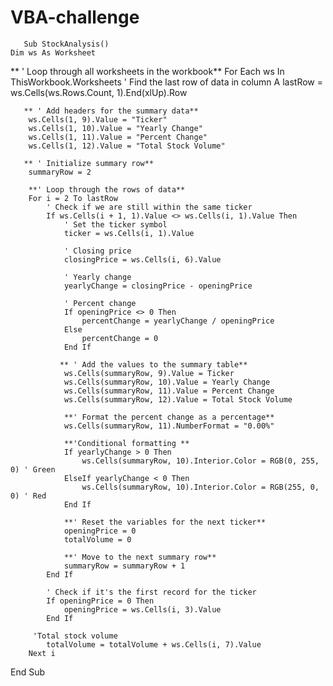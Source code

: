 # VBA-challenge
        
       Sub StockAnalysis()
    Dim ws As Worksheet
    
   ** ' Loop through all worksheets in the workbook**
    For Each ws In ThisWorkbook.Worksheets
        ' Find the last row of data in column A
        lastRow = ws.Cells(ws.Rows.Count, 1).End(xlUp).Row
        
       ** ' Add headers for the summary data**
        ws.Cells(1, 9).Value = "Ticker"
        ws.Cells(1, 10).Value = "Yearly Change"
        ws.Cells(1, 11).Value = "Percent Change"
        ws.Cells(1, 12).Value = "Total Stock Volume"
        
       ** ' Initialize summary row**
        summaryRow = 2
        
        **' Loop through the rows of data**
        For i = 2 To lastRow
            ' Check if we are still within the same ticker
            If ws.Cells(i + 1, 1).Value <> ws.Cells(i, 1).Value Then
                ' Set the ticker symbol
                ticker = ws.Cells(i, 1).Value
                
                ' Closing price
                closingPrice = ws.Cells(i, 6).Value
                
                ' Yearly change
                yearlyChange = closingPrice - openingPrice
                
                ' Percent change
                If openingPrice <> 0 Then
                    percentChange = yearlyChange / openingPrice
                Else
                    percentChange = 0
                End If
                
               ** ' Add the values to the summary table**
                ws.Cells(summaryRow, 9).Value = Ticker
                ws.Cells(summaryRow, 10).Value = Yearly Change
                ws.Cells(summaryRow, 11).Value = Percent Change
                ws.Cells(summaryRow, 12).Value = Total Stock Volume
                
                **' Format the percent change as a percentage**
                ws.Cells(summaryRow, 11).NumberFormat = "0.00%"
                
                **'Conditional formatting **
                If yearlyChange > 0 Then
                    ws.Cells(summaryRow, 10).Interior.Color = RGB(0, 255, 0) ' Green
                ElseIf yearlyChange < 0 Then
                    ws.Cells(summaryRow, 10).Interior.Color = RGB(255, 0, 0) ' Red
                End If
                
                **' Reset the variables for the next ticker**
                openingPrice = 0
                totalVolume = 0
                
                **' Move to the next summary row**
                summaryRow = summaryRow + 1
            End If
            
            ' Check if it's the first record for the ticker
            If openingPrice = 0 Then
                openingPrice = ws.Cells(i, 3).Value
            End If
            
         'Total stock volume
            totalVolume = totalVolume + ws.Cells(i, 7).Value
        Next i
End Sub

      
